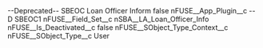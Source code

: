 <?xml version="1.0" encoding="UTF-8"?>
<CustomMetadata xmlns="http://soap.sforce.com/2006/04/metadata" xmlns:xsi="http://www.w3.org/2001/XMLSchema-instance" xmlns:xsd="http://www.w3.org/2001/XMLSchema">
    <label>--Deprecated-- SBEOC Loan Officer Inform</label>
    <protected>false</protected>
    <values>
        <field>nFUSE__App_Plugin__c</field>
        <value xsi:type="xsd:string">--D SBEOC1</value>
    </values>
    <values>
        <field>nFUSE__Field_Set__c</field>
        <value xsi:type="xsd:string">nSBA__LA_Loan_Officer_Info</value>
    </values>
    <values>
        <field>nFUSE__Is_Deactivated__c</field>
        <value xsi:type="xsd:boolean">false</value>
    </values>
    <values>
        <field>nFUSE__SObject_Type_Context__c</field>
        <value xsi:nil="true"/>
    </values>
    <values>
        <field>nFUSE__SObject_Type__c</field>
        <value xsi:type="xsd:string">User</value>
    </values>
</CustomMetadata>
